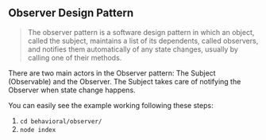 ## Observer Design Pattern

> The observer pattern is a software design pattern in which an object, called the subject, maintains a list of its dependents, called observers, and notifies them automatically of any state changes, usually by calling one of their methods.

There are two main actors in the Observer pattern: The Subject (Observable) and the Observer. The Subject takes care of notifying the Observer when state change happens.

You can easily see the example working following these steps: 
1. `cd behavioral/observer/`
2. `node index`